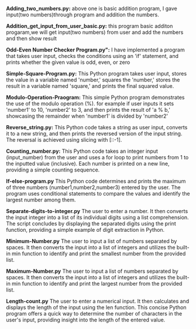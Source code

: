 **Adding_two_numbers.py:**
above one is basic addition program, I gave input(two numbers)through program and addition the numbers.

**Addition_get_input_from_user_basic.py:**
this program basic additon progaram,we will get input(two numbers) from user and add the numbers and then show result

**Odd-Even Number Checker Program.py":**
I have implemented a program that takes user input, checks the conditions using an 'if' statement, and prints whether the given value is odd, even, or zero

**Simple-Square-Program.py:**
This Python program takes user input, stores the value in a variable named 'number,' squares the 'number,' stores the result in a variable named 'square,' and prints the final squared value.

**Modulo-Operation-Praogram:**
This simple Python program demonstrates the use of the modulo operation (%). for example if user inputs it sets 'number1' to 10, 'number2' to 3, and then prints the result of 'a % b,' showcasing the remainder when 'number1' is divided by 'number2'

**Reverse_string.py:**
This Python code takes a string as user input, converts it to a new string, and then prints the reversed version of the input string. The reversal is achieved using slicing with [::-1].

**Counting_number.py:**
This Python code takes an integer input (input_number) from the user and uses a for loop to print numbers from 1 to the inputted value (inclusive). Each number is printed on a new line, providing a simple counting sequence.

**If-else-program.py**
This Python code determines and prints the maximum of three numbers (number1,number2,number3) entered by the user. The program uses conditional statements to compare the values and identify the largest number among them.

**Separate-digits-to-integer.py**
The user to enter a number. It then converts the input integer into a list of its individual digits using a list comprehension. The script concludes by displaying the separated digits using the print function, providing a simple example of digit extraction in Python.


**Minimum-Number.py**
The user to input a list of numbers separated by spaces. It then converts the input into a list of integers and utilizes the built-in min function to identify and print the smallest number from the provided list. 

**Maximum-Number.py**
The user to input a list of numbers separated by spaces. It then converts the input into a list of integers and utilizes the built-in min function to identify and print the largest number from the provided list. 

**Length-count.py**
The user to enter a numerical input. It then calculates and displays the length of the input using the len function. This concise Python program offers a quick way to determine the number of characters in the user's input, providing insight into the length of the entered value.


